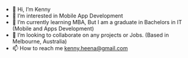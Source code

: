 - 👋 Hi, I’m Kenny
- 👀 I’m interested in Mobile App Development
- 🌱 I’m currently learning MBA, But I am a graduate in Bachelors in IT (Mobile and Apps Development)
- 💞️ I’m looking to collaborate on any projects or Jobs. (Based in Melbourne, Australia)
- 📫 How to reach me kenny.heena@gmail.com

<!---
skheenat/skheenat is a ✨ special ✨ repository because its `README.md` (this file) appears on your GitHub profile.
You can click the Preview link to take a look at your changes.
--->
